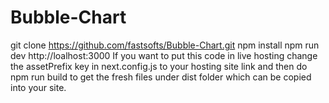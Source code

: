 # Bubble-Chart
git clone https://github.com/fastsofts/Bubble-Chart.git
npm install
npm run dev
http://loalhost:3000
If you want to put this code in live hosting change the assetPrefix key in next.config.js to your hosting site link and then do npm run build to get the fresh files under dist folder which can be copied into your site.
